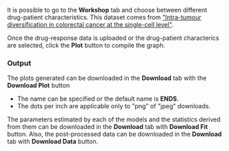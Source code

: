 It is possible to go to the **Workshop** tab and choose between different drug-patient characteristics. This dataset comes from ["Intra-tumour diversification in colorectal cancer at the single-cell level"](https://www.nature.com/articles/s41586-018-0024-3).

Once the drug-response data is uploaded or the drug-patient characterics are selected, click the **Plot** button to compile the graph. 

### Output

The plots generated can be downloaded in the **Download** tab with the **Download Plot** button

- The name can be specified or the default name is **ENDS**.
- The dots per inch are applicable only to "png" of "jpeg" downloads.

The parameters estimated by each of the models and the statistics derived from them can be downloaded in the **Download** tab with **Download Fit** button. Also, the post-processed data can be downloaded in the **Download** tab with **Download Data** button.

